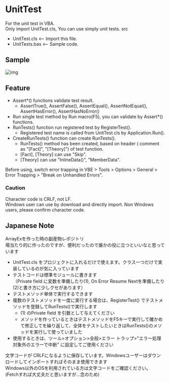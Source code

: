 # UnitTest
For the unit test in VBA.  
Only import UnitTest.cls, You can use simply unit tests.
src
 - UnitTest.cls  <-- Import this file.
 - UnitTests.bas <-- Sample code.

## Sample
![img](https://github.com/yyukki5/UnitTest/assets/136491951/a21f2b28-3da7-4683-8973-899eff5d83e4)

## Feature
 - Assert*() functions validate test result.
    - AssertTrue(), AssertFalse(), AssertEqual(), AssertNotEqual(), AssertHasError(), AssertHasNoError()
 - Run single test method by Run macro(F5), you can validate by Assert*() functions.
 - RunTests() function run registered test by RegisterTest().
    - Registered test name is called from UnitTest.cls by Application.Run().
 - CreateRunTests() function can create RunTests().
    - RunTests() method has been created, based on header ( comment as "[Fact]", "[Theory]") of test function.
    - [Fact], [Theory] can use "Skip".
    - [Theory] can use "InlineData()", "MemberData".
 

Before using, switch error trapping in VBE > Tools > Options > General > Error Trapping > "Break on Unhandled Errors".

### Caution
Character code is CRLF, not LF.  
Windows user can use by download and directly import. Non Windows users, please confirm character code.


## Japanese Note
ArrayExを作った時の副産物レポジトリ  
場当たり的に作ったのですが、便利だったので誰かの役に立つといいなと思っています  

 - UnitTest.cls をプロジェクトに入れるだけで使えます。クラス一つだけで実装しているのが気に入っています  
 - テストコードは標準モジュールに書きます  
 （Private field に変数を準備したり(1), On Error Resume Nextを準備したり(2)と書き方に少しクセがあります）  
 - テストメソッド単体で実行するできます
 - 複数のテストメソッドを一度に実行する場合は、RegisterTest() でテストメソッドを登録してRunTests()で実行します
    - (1) のPrivate field を引数として与えてください
    - メソッドを作っているときはテストメソッドをF5キーで実行して確かめて修正してを繰り返して、全体をテストしたいときはRunTests()のメソッドを実行して使っていました
 - 使用するときは、ツール>オプション>全般>エラー トラップ>"エラー処理対象外のエラーで中断" に設定してご使用ください

 文字コードが CRLFになるように保存しています。Windowsユーザーはダウンロードしてインポートすればそのまま使用できます  
 Windows以外のOSを利用されている方は文字コードをご確認ください。  
 (Fetchすれば大丈夫だと思いますが...念のため)
